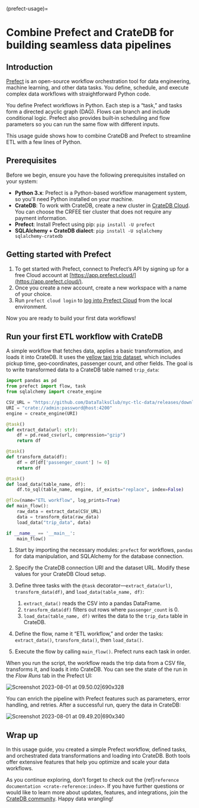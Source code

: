 (prefect-usage)=
# Combine Prefect and CrateDB for building seamless data pipelines 

## Introduction

[Prefect](https://www.prefect.io/opensource/) is an open-source workflow orchestration tool for data engineering, machine learning, and other data tasks. You define, schedule, and execute complex data workflows with straightforward Python code.

You define Prefect workflows in Python. Each step is a “task,” and tasks form a directed acyclic graph (DAG). Flows can branch and include conditional logic. Prefect also provides built‑in scheduling and flow parameters so you can run the same flow with different inputs.

This usage guide shows how to combine CrateDB and Prefect to streamline ETL with a few lines of Python.

## Prerequisites

Before we begin, ensure you have the following prerequisites installed on your system:

* **Python 3.x**: Prefect is a Python-based workflow management system, so you'll need Python installed on your machine.
* **CrateDB**: To work with CrateDB, create a new cluster in [CrateDB Cloud](https://console.cratedb.cloud/). You can choose the CRFEE tier cluster that does not require any payment information.
* **Prefect**: Install Prefect using pip: `pip install -U prefect`
* **SQLAlchemy + CrateDB dialect**: `pip install -U sqlalchemy sqlalchemy-cratedb`

## Getting started with Prefect

1. To get started with Prefect, connect to Prefect’s API by signing up for a free Cloud account at [https://app.prefect.cloud/](https://app.prefect.cloud/).
2. Once you create a new account, create a new workspace with a name of your choice.
3. Run `prefect cloud login` to [log into Prefect Cloud](https://docs.prefect.io/cloud/users/api-keys) from the local environment.

Now you are ready to build your first data workflows!

## Run your first ETL workflow with CrateDB

A simple workflow that fetches data, applies a basic transformation, and loads it into CrateDB. It uses the [yellow taxi trip dataset](https://github.com/DataTalksClub/nyc-tlc-data/releases/download/yellow/yellow_tripdata_2021-01.csv.gz), which includes pickup time, geo‑coordinates, passenger count, and other fields. The goal is to write transformed data to a CrateDB table named `trip_data`:

```python
import pandas as pd
from prefect import flow, task
from sqlalchemy import create_engine

CSV_URL = "https://github.com/DataTalksClub/nyc-tlc-data/releases/download/yellow/yellow_tripdata_2021-01.csv.gz"
URI = "crate://admin:password@host:4200"
engine = create_engine(URI)

@task()
def extract_data(url: str):
    df = pd.read_csv(url, compression="gzip")
    return df

@task()
def transform_data(df):
    df = df[df['passenger_count'] != 0]
    return df

@task()
def load_data(table_name, df):
    df.to_sql(table_name, engine, if_exists="replace", index=False)

@flow(name="ETL workflow", log_prints=True)
def main_flow():
    raw_data = extract_data(CSV_URL)
    data = transform_data(raw_data)
    load_data("trip_data", data)

if __name__ == '__main__':
    main_flow()
```

1. Start by importing the necessary modules: `prefect` for workflows, `pandas` for data manipulation, and SQLAlchemy for the database connection.
2. Specify the CrateDB connection URI and the dataset URL. Modify these values for your CrateDB Cloud setup.
3. Define three tasks with the `@task` decorator—`extract_data(url)`, `transform_data(df)`, and `load_data(table_name, df)`:

    1. `extract_data()` reads the CSV into a pandas DataFrame.
    2. `transform_data(df)` filters out rows where `passenger_count` is 0.
    3. `load_data(table_name, df)` writes the data to the `trip_data` table in CrateDB.

4. Define the flow, name it “ETL workflow,” and order the tasks: `extract_data()`, `transform_data()`, then `load_data()`.
5. Execute the flow by calling `main_flow()`. Prefect runs each task in order.

When you run the script, the workflow reads the trip data from a CSV file, transforms it, and loads it into CrateDB. You can see the state of the run in the *Flow Runs* tab in the Prefect UI:

![Screenshot 2023-08-01 at 09.50.02|690x328](https://us1.discourse-cdn.com/flex020/uploads/crate/original/1X/ecd02359cf23b5048e084faa785c7ad795bb5e57.png)

You can enrich the pipeline with Prefect features such as parameters, error handling, and retries. After a successful run, query the data in CrateDB:

![Screenshot 2023-08-01 at 09.49.20|690x340](https://us1.discourse-cdn.com/flex020/uploads/crate/original/1X/5582fcd2a677f78f8f7c6a1aa4b8e14f25dda2d1.png)

## Wrap up

In this usage guide, you created a simple Prefect workflow, defined tasks, and orchestrated data transformations and loading into CrateDB. Both tools offer extensive features that help you optimize and scale your data workflows.

As you continue exploring, don’t forget to check out the {ref}`reference documentation <crate-reference:index>`. If you have further questions or would like to learn more about updates, features, and integrations, join the [CrateDB community](https://community.cratedb.com/). Happy data wrangling!
